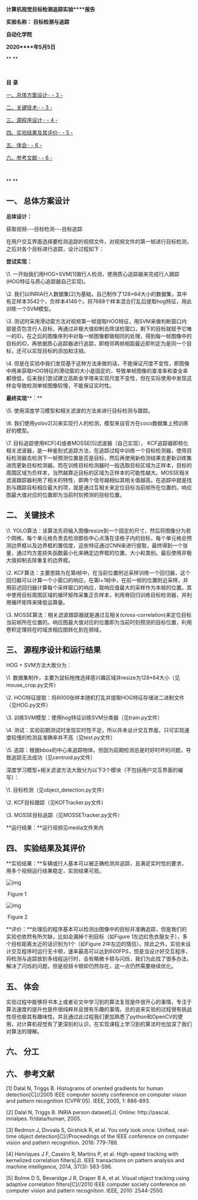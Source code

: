  

 

 

**计算机视觉目标检测追踪实验****报告**

 

 

 

 

**实验名称：  目标检测与追踪**  

 

 

 

 



 

 

 

 

 

 

 **自动化学院**

 **2020****年5月5日**

**
**

​           

**目**  **录**



[一、总体方案设计·· - 3 -](#_Toc534379950)

[二、关键技术·· - 3 -](#_Toc534379951)

[三、源程序设计·· - 4 -](#_Toc534379953)

[四、实验结果及其评价·· - 5 -](#_Toc534379954)

[五、体会·· - 6 -](#_Toc534379955)

[六、参考文献·· - 6 -](#_Toc534379956)

 

 

 

 

 

 

​     

**
**

## 一、 总体方案设计

**总体设计：**

获取视频---目标检测---目标追踪

在用户交互界面选择要检测追踪的视频文件，对视频文件的第一帧进行目标检测，之后对各个目标进行追踪，设计过程如下：

 

**尝试实现：**

\1.    一开始我们用HOG+SVM[1]做行人检测，使用质心追踪器来完成行人跟踪(HOG特征与质心追踪器自己实现)。

\2.    我们以INRIA行人数据集[2]为基础，自己制作了128×64大小的数据集，其中有正样本3542个，负样本4146个。将7688个样本混合打乱后提取hog特征，用此训练一个SVM模型。

\3.    测试时采用滑动窗方法对视频第一帧提取HOG特征，用SVM来做判断窗口内部是否包含行人目标，再通过非极大值抑制去除误检窗口，剩下的目标就赋予它唯一的ID，在之后的图像序列中对每一帧图像都做相同的处理，得到每一帧图像中的目标的ID，再依据质心追踪器进行追踪，即相邻两帧相距最近即判定为是同一个目标，还可以实现目标的添加和注销。

\4.    但是在实验中我们发现基于这种方法来做的话，不能保证尺度不变性，即图像中用来获取HOG特征的滑动窗的大小是固定的，导致单帧图像的查准率和查全率都很低，后来我们尝试建立高斯金字塔来实现尺度不变性，但在实际使用中发现这样会导致检测单帧图像较慢，不能保证实时性。

 

**最终实现****：**

\5.    使用深度学习模型和相关滤波的方法来进行目标检测与跟踪。

\6.    我们使用yolov2[3]来实现行人的检测，模型来自官方在coco数据集上预训练好的模型。

\7.    目标追踪使用KCF[4]或者MOSSE[5]滤波器（自己实现）， KCF追踪器即核化相关滤波器，是一种鉴别式追踪方法，在追踪过程中训练一个目标检测器，使用目标检测器去检测下一帧预测位置是否是目标，然后再使用新检测结果去更新训练集进而更新目标检测器。而在训练目标检测器时一般选取目标区域为正样本，目标的周围区域为负样本，当然越靠近目标的区域为正样本的可能性越大。MOSSE相关滤波跟踪器利用了相关的特性，即两个信号越相似其相关值越高。在追踪中就是找到与跟踪目标相应最大的项，就是通过互相关来定位目标当前帧所在位置的。响应图最大值对应的位置即为当前时刻预测的目标位置。

 



## 二、 关键技术

\1.    YOLO算法：该算法先将输入图像resize到一个固定的尺寸，然后将图像分为若个网格，每个单元格负责去检测那些中心点落在该格子内的目标，每个单元格会预测边界框以及边界框的置信度，这些特征通过CNN来进行提取，最终得到一个张量，通过均方差损失函数最小化来确定边界框的位置，大小和类别。最后使用非极大值抑制去除重复的边界框。

\2.    KCF算法：主要思路为在第i帧中，在当前位置附近采样训练一个回归器，这个回归器可以计算一个小窗口的响应，在第i+1帧中，在前一帧的位置附近采样，并用前述回归器计算每个采样窗口的响应，取响应值最大的采样作为本帧的位置。其中使用目标周围区域的循环矩阵采集正负样本，利用脊回归训练目标检测器，并利用循环矩阵来降低运算量。

\3.    MOSSE算法：相关滤波跟踪器就是通过互相关(cross-correlation)来定位目标当前帧所在位置的。响应图最大值对应的位置即为当前时刻预测的目标位置，利用卷积定理将在时域求相应图转化到在频域，

 

## 三、 源程序设计和运行结果

HOG + SVM方法大致分为：

\1.   数据集制作，主要为鼠标拖拽选择感兴趣区域并resize为128*64大小（见mouse_crop.py文件）

\2.   HOG特征提取：将8000张样本随机打乱并提取HOG特征存储进二进制文件（见HOG.py文件）

\3.   训练SVM模型：使用hog特征训练SVM分类器（见train.py文件）

\4.   测试：实验前期测试时发现实时性不足，所以并未设计交互界面，只可实现速度较慢的检测且准确率并不高（见test.py文件）

\5.   追踪：根据bbox的中心来追踪物体，但因为前期检测总是时好时坏的问题，导致追踪无法成功（见centroid.py文件）

 

深度学习模型+相关滤波方法大致分为以下3个模块（不包括用户交互界面的编写）：

\1.   目标检测（见object_detection.py文件）

\2.   KCF目标跟踪（见KCFTracker.py文件）

\3.   MOSSE目标追踪（见MOSSETracker.py文件）

 

**运行结果：**运行视频见media文件夹内

 

 

 

 

 

 

 

 

 

 

 

 

 

 

 

 

 

## 四、 实验结果及其评价

**实验结果：**车辆或行人基本可以被正确检测并追踪，且满足实时性的要求，用多个视频运行结果稳定，实验结果可观。

![img](file:///C:/Users/李佼佼/AppData/Local/Temp/msohtmlclip1/01/clip_image002.jpg)

​                Figure 1

![img](file:///C:/Users/李佼佼/AppData/Local/Temp/msohtmlclip1/01/clip_image004.jpg)

​                  Figure 2 

**评价：**处理后的程序基本可以检测出图像中的目标并准确追踪，但是我们的实验也依然有所欠缺，比如会漏掉个别目标（如Figure 1左边红色衣服女子），多个目标距离太近的话识别为1个（如Figure 2中左边的情侣）。除此之外，实验未设计交互程序时运行无卡顿，速率最高可以达到600FPS，但是当设计好交互程序，将检测与追踪放到多线程运行时，会有略微卡顿与闪烁，我们为此找了很多办法，解决了闪烁的问题，但是视频卡顿却仍然存在，这一点仍然需要继续优化。

 

## 五、 体会

实验过程中能够将书本上或者论文中学习到的算法复现是件很开心的事情，专注于算法速度的提升也是件很纯粹并且很有乐趣的事情。总的说来实验的过程很有挑战性但也极其有趣味性。并且通过此过程我们更加熟悉了python和OpenCV的使用，对计算机视觉有了更深刻的认识，在实现课程上学习到的算法时也加深了我们对算法的理解。 

 

## 六、 分工

## 六、 参考文献

[1]   Dalal N, Triggs B. Histograms of oriented gradients for human detection[C]//2005 IEEE computer society conference on computer vision and pattern recognition (CVPR'05). IEEE, 2005, 1: 886-893.

[2]   Dalal N, Triggs B. INRIA person dataset[J]. Online: http://pascal. inrialpes. fr/data/human, 2005.

[3]   Redmon J, Divvala S, Girshick R, et al. You only look once: Unified, real-time object detection[C]//Proceedings of the IEEE conference on computer vision and pattern recognition. 2016: 779-788.

[4]   Henriques J F, Caseiro R, Martins P, et al. High-speed tracking with kernelized correlation filters[J]. IEEE transactions on pattern analysis and machine intelligence, 2014, 37(3): 583-596.

[5]   Bolme D S, Beveridge J R, Draper B A, et al. Visual object tracking using adaptive correlation filters[C]//2010 IEEE computer society conference on computer vision and pattern recognition. IEEE, 2010: 2544-2550.

 